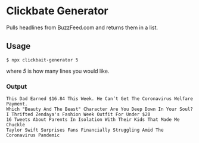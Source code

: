 # Clickbate Generator
Pulls headlines from BuzzFeed.com and returns them in a list.

## Usage
```
$ npx clickbait-generator 5
```
where _5_ is how many lines you would like.

### Output
```
This Dad Earned $16.84 This Week. He Can’t Get The Coronavirus Welfare Payment.
Which "Beauty And The Beast" Character Are You Deep Down In Your Soul?
I Thrifted Zendaya's Fashion Week Outfit For Under $20
16 Tweets About Parents In Isolation With Their Kids That Made Me Chuckle
Taylor Swift Surprises Fans Financially Struggling Amid The Coronavirus Pandemic
```
